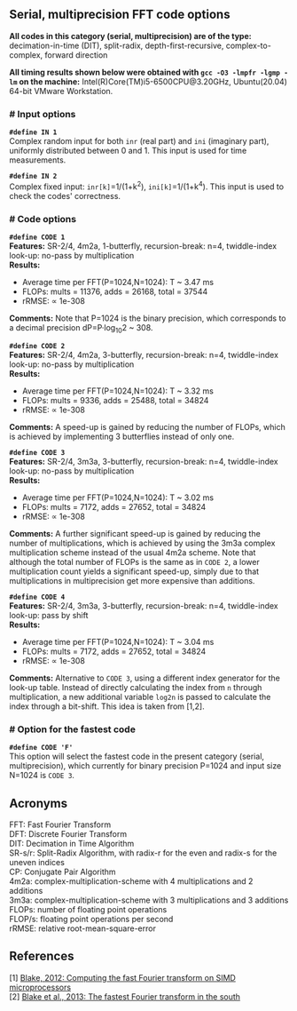 ## Serial, multiprecision FFT code options

__All codes in this category (serial, multiprecision) are of the type:__ decimation-in-time (DIT), split-radix, depth-first-recursive, complex-to-complex, forward direction

__All timing results shown below were obtained with `gcc -O3 -lmpfr -lgmp -lm` on the machine:__ Intel(R)Core(TM)i5-6500CPU@<!-- -->3.20GHz, Ubuntu(20.04) 64-bit VMware Workstation.

### \# Input options

__`#define IN 1`__\
Complex random input for both `inr` (real part) and `ini` (imaginary part), uniformly distributed between 0 and 1. This input is used for time measurements.

__`#define IN 2`__\
Complex fixed input: `inr[k]`=1/(1+k<sup>2</sup>), `ini[k]`=1/(1+k<sup>4</sup>). This input is used to check the codes' correctness.

### \# Code options

__`#define CODE 1`__\
__Features:__ SR-2/4, 4m2a, 1-butterfly, recursion-break: n=4, twiddle-index look-up: no-pass by multiplication\
__Results:__

* Average time per FFT(P=1024,N=1024): T ~ 3.47 ms
* FLOPs: mults = 11376, adds = 26168, total = 37544
* rRMSE: ∝ 1e-308

__Comments:__ Note that P=1024 is the binary precision, which corresponds to a decimal precision dP=P·log<sub>10</sub>2 ~ 308.

__`#define CODE 2`__\
__Features:__ SR-2/4, 4m2a, 3-butterfly, recursion-break: n=4, twiddle-index look-up: no-pass by multiplication\
__Results:__

* Average time per FFT(P=1024,N=1024): T ~ 3.32 ms
* FLOPs: mults = 9336, adds = 25488, total = 34824
* rRMSE: ∝ 1e-308

__Comments:__ A speed-up is gained by reducing the number of FLOPs, which is achieved by implementing 3 butterflies instead of only one.

__`#define CODE 3`__\
__Features:__ SR-2/4, 3m3a, 3-butterfly, recursion-break: n=4, twiddle-index look-up: no-pass by multiplication\
__Results:__

* Average time per FFT(P=1024,N=1024): T ~ 3.02 ms
* FLOPs: mults = 7172, adds = 27652, total = 34824
* rRMSE: ∝ 1e-308

__Comments:__ A further significant speed-up is gained by reducing the number of multiplications, which is achieved by using the 3m3a complex multiplication scheme instead of the usual 4m2a scheme. Note that although the total number of FLOPs is the same as in `CODE 2`, a lower multiplication count yields a significant speed-up, simply due to that multiplications in multiprecision get more expensive than additions.

__`#define CODE 4`__\
__Features:__ SR-2/4, 3m3a, 3-butterfly, recursion-break: n=4, twiddle-index look-up: pass by shift\
__Results:__

* Average time per FFT(P=1024,N=1024): T ~ 3.04 ms
* FLOPs: mults = 7172, adds = 27652, total = 34824
* rRMSE: ∝ 1e-308

__Comments:__ Alternative to `CODE 3`, using a different index generator for the look-up table. Instead of directly calculating the index from `n` through multiplication,
a new additional variable `log2n` is passed to calculate the index through a bit-shift. This idea is taken from [1,2].

### \# Option for the fastest code

__`#define CODE 'F'`__\
This option will select the fastest code in the present category (serial, multiprecision), which currently for binary precision P=1024 and input size N=1024 is <code>CODE&nbsp;3</code>.

## Acronyms
FFT: Fast Fourier Transform\
DFT: Discrete Fourier Transform\
DIT: Decimation in Time Algorithm\
SR-s/r: Split-Radix Algorithm, with radix-r for the even and radix-s for the uneven indices\
CP: Conjugate Pair Algorithm\
4m2a: complex-multiplication-scheme with 4 multiplications and 2 additions\
3m3a: complex-multiplication-scheme with 3 multiplications and 3 additions\
FLOPs: number of floating point operations\
FLOP/s: floating point operations per second\
rRMSE: relative root-mean-square-error

## References
[1] [Blake, 2012: Computing the fast Fourier transform on SIMD microprocessors](https://researchcommons.waikato.ac.nz/handle/10289/6417)\
[2] [Blake et al., 2013: The fastest Fourier transform in the south](https://doi.org/10.1109/TSP.2013.2273199)
